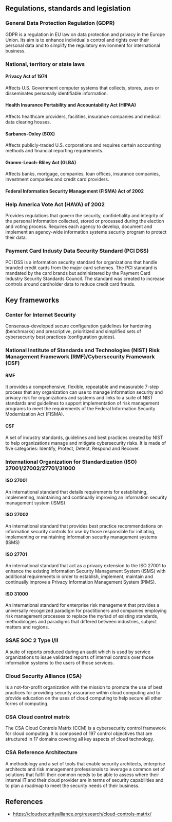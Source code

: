 ## Regulations, standards and legislation
### General Data Protection Regulation (GDPR)
GDPR is a regulation in EU law on data protection and privacy in the Europe Union. Its aim is to enhance individual's control and rights over their personal data and to simplify the regulatory environment for international business.
### National, territory or state laws
#### Privacy Act of 1974
Affects U.S. Government computer systems that collects, stores, uses or disseminates personally identifiable information.
#### Health Insurance Portability and Accountability Act (HIPAA)
Affects healthcare providers, facilities, insurance companies and medical data clearing houses.
#### Sarbanes-Oxley (SOX)
Affects publicly-traded U.S. corporations and requires certain accounting methods and financial reporting requirements.
#### Gramm-Leach-Bliley Act (GLBA)
Affects banks, mortgage, companies, loan offices, insurance companies, investment companies and credit card providers.
#### Federal Information Security Management (FISMA) Act of 2002
### Help America Vote Act (HAVA) of 2002
Provides regulations that govern the security, confidetiality and integrity of the personal information collected, stored or processed during the election and voting process.
Requires each agency to develop, document and implement an agency-wide information systems security program to protect their data.
### Payment Card Industy Data Security Standard (PCI DSS)
PCI DSS is a information security standard for organizations that handle branded credit cards from the major card schemes. The PCI standard is mandated by the card brands but administered by the Payment Card Industry Security Standards Council. The standard was created to increase controls around cardholder data to reduce credit card frauds.

## Key frameworks
### Center for Internet Security
Consensus-developed secure configuration guidelines for hardening (benchmarks) and prescriptive, prioritized and simplified sets of cybersecurity best practices (configuration guides).
### National Institute of Standards and Technologies (NIST) Risk Management Framework (RMF)/Cybersecurity Framework (CSF)
#### RMF
It provides a comprehensive, flexible, repeatable and measurable 7-step process that any organization can use to manage information security and privacy risk for organizations and systems and links to a suite of NIST standards and guidelines to support implementation of risk management programs to meet the requirements of the Federal Information Security Modernization Act (FISMA).
#### CSF
A set of industry standards, guidelines and best practices created by NIST to help organizations manage and mitigate cybersecurity risks. It is made of five categories: Identify, Protect, Detect, Respond and Recover.
### International Organization for Standardization (ISO) 27001/27002/27701/31000
#### ISO 27001
An international standard that details requirements for establishing, implementing, maintaining and continually improving an information security management system (ISMS)
#### ISO 27002
An international standard that provides best practice recommendations on information security controls for use by those responsible for initiating, implementing or maintaining information security management systems (ISMS)
#### ISO 27701
An international standard that act as a privacy extension to the ISO 27001 to enhance the existing Information Security Management System (ISMS) with additional requirements in order to establish, implement, maintain and continually improve a Privacy Information Management System (PIMS).
#### ISO 31000
An international standard for enterprise risk management that provides a universally recognized paradigm for practitioners and companies employing risk management processes to replace the myriad of existing standards, methodologies and paradigms that differed between industries, subject matters and regions.
### SSAE SOC 2 Type I/II
A suite of reports produced during an audit which is used by service organizations to issue validated reports of internal controls over those information systems to the users of those services.
### Cloud Security Alliance (CSA)
Is a not-for-profit organization with the mission to promote the use of best practices for providing security assurance within cloud computing and to pŕovide education on the uses of cloud computing to help secure all other forms of computing.
### CSA Cloud control matrix
The CSA Cloud Controls Matrix (CCM) is a cybersecurity control framework for cloud computing. It is composed of 197 control objectives that are structured in 17 domains covering all key aspects of cloud technology.
### CSA Reference Architecture
A methodology and a set of tools that enable security architects, enterprise architects and risk management professionals to leverage a common set of solutions that fulfill their common needs to be able to assess where their internal IT and their cloud provider are in terms of security capabilities and to plan a roadmap to meet the security needs of their business.

## References 
- https://cloudsecurityalliance.org/research/cloud-controls-matrix/
